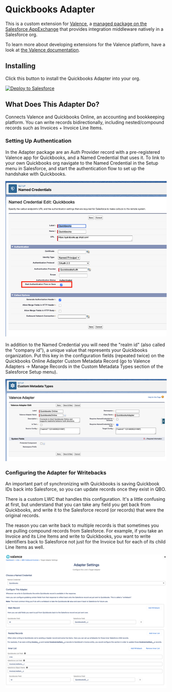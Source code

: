 # Quickbooks Adapter

This is a custom extension for <a href="https://valence.app">Valence</a>, a <a href="https://appexchange.salesforce.com/appxListingDetail?listingId=a0N3A00000EORP4UAP">managed package on the Salesforce AppExchange</a> that provides integration middleware natively in a Salesforce org.

To learn more about developing extensions for the Valence platform, have a look at <a href="https://docs.valence.app">the Valence documentation</a>.

## Installing

Click this button to install the Quickbooks Adapter into your org.

<a href="https://githubsfdeploy.herokuapp.com?owner=valence-adapters&repo=quickbooks-adapter&ref=main">
  <img alt="Deploy to Salesforce"
       src="https://raw.githubusercontent.com/afawcett/githubsfdeploy/master/deploy.png">
</a>

## What Does This Adapter Do?

Connects Valence and Quickbooks Online, an accounting and bookkeeping platform. You can write records bidirectionally, including nested/compound records such as Invoices + Invoice Line Items.

### Setting Up Authentication

In the Adapter package are an Auth Provider record with a pre-registered Valence app for Quickbooks, and a Named Credential that uses it. To link to your own Quickbooks org navigate to the Named Credential in the Setup menu in Salesforce, and start the authentication flow to set up the handshake with Quickbooks.

![Starting the authentication flow](/images/start_authentication_flow.png)

In addition to the Named Credential you will need the "realm id" (also called the "company id"), a unique value that represents your Quickbooks organization. Put this key in the configuration fields (repeated twice) on the Quickbooks Online Adapter Custom Metadata Record (go to Valence Adapters -> Manage Records in the Custom Metadata Types section of the Salesforce Setup menu).

![Adding your QBO Realm Id](/images/adding_the_realm_id.png)

### Configuring the Adapter for Writebacks

An important part of synchronizing with Quickbooks is saving Quickbook IDs back into Salesforce, so you can update records once they exist in QBO.

There is a custom LWC that handles this configuration. It's a little confusing at first, but understand that you can take any field you get back from Quickbooks, and write it to the Salesforce record (or records) that were the original records.

The reason you can write back to multiple records is that sometimes you are pulling compound records from Salesforce. For example, if you take an Invoice and its Line Items and write to Quickbooks, you want to write identifiers back to Salesforce not just for the Invoice but for each of its child Line Items as well.

![Here's what configuring the Adapter for writebacks looks like](/images/adapter_writeback_configuration.png)
